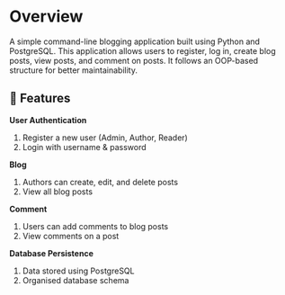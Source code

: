 <h1>Overview</h1>
A simple command-line blogging application built using Python and PostgreSQL. This application allows users to register, log in, create blog posts, view posts, and comment on posts. 
It follows an OOP-based structure for better maintainability.<br/>

<h2>🚀 Features</h2>

<b>User Authentication</b>
1. Register a new user (Admin, Author, Reader)
2. Login with username & password

<b>Blog </b>
1. Authors can create, edit, and delete posts
2. View all blog posts
   
<b>Comment</b>
1. Users can add comments to blog posts
2. View comments on a post
   
<b>Database Persistence</b>
1. Data stored using PostgreSQL
2. Organised database schema
